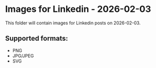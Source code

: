 # Images for Linkedin - 2026-02-03

This folder will contain images for Linkedin posts on 2026-02-03.

## Supported formats:
- PNG
- JPG/JPEG
- SVG
